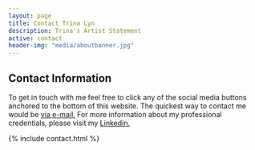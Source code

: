 ```yaml
---
layout: page
title: Contact Trina Lyn
description: Trina's Artist Statement
active: contact
header-img: "media/aboutbanner.jpg"
---
```


## Contact Information
To get in touch with me feel free to click any of the social media buttons anchored to the bottom of this website. The quickest way to contact me would be <a href="mailto:trinaisartsy@gmail.com">via e-mail.</a> For more information about my professional credentials, please visit my <a href="https://www.linkedin.com/in/trinalyn/"> Linkedin.</a><br />

{% include contact.html %}